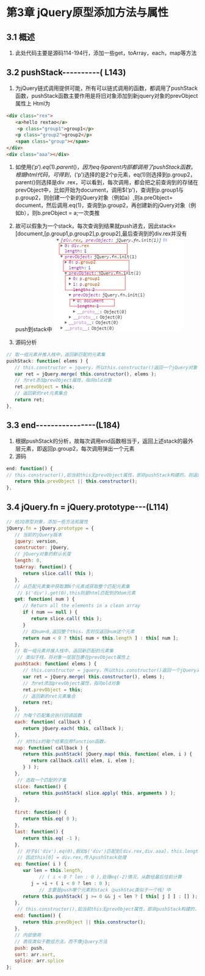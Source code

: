 # 第3章 jQuery原型添加方法与属性
## 3.1 概述
1. 此处代码主要是源码114-194行，添加一些get，toArray，each，map等方法

## 3.2 pushStack----------( L143)
1. 为jQuery链式调用提供可能，所有可以链式调用的函数，都调用了pushStack函数，pushStack函数主要作用是将旧对象添加到新jquery对象的prevObject属性上
Html为
```html
<div class="rex">
　　<a>hello rextao</a>
    <p class="group1">group1</p>
　　<p class="group2">group2</p>
　　<span class="group"></span>
</div>
<div class="aaa"></div>
```

1. 如使用$('p').eq(1).parent()，因为eq与parent内部都调用了pushStack函数，根据html代码，可得到，$(‘p’)选择的是2个p元素，eq(1)则选择到p.group2，parent()则选择是div
.rex，可以看到，每次调用，都会把之前查询到的存储在prevObject中，比如开始为document，调用$(‘p’)，查询到p.group1与p.group2，则创建一个新的jQuery对象（例如a）,则a.preObject= document，然后调用.eq(1)，查询到p.group2，再创建新的jQuery对象（例如b），则b.preObject = a;一次类推

1. 故可以假象为一个stack，每次查询到结果就push进去，因此stack=[document,[p.group1,p.group2],p.group2],最后查询到的div.rex并没有push到stack中
![](img/3.2-1.png)

2. 源码分析
```javascript
// 取一组元素并推入栈中，返回新匹配的元素集
pushStack: function( elems ) {
   // this.constructor = jquery，所以this.constructor()返回一个jQuery对象
   var ret = jQuery.merge( this.constructor(), elems );
   // 为ret添加prevObject属性，指向old对象
   ret.prevObject = this;
   // 返回新的ret元素集合
   return ret;
},
```


## 3.3 end----------------(L184)
1. 根据pushStack的分析，故每次调用end函数相当于，返回上述stack的最外层元素，即返回p.group2，每次调用弹出一个元素
2. 源码
```javascript
end: function() {
// this.constructor(),如当前this无prevObject属性，即非pushStack构建的，则返回当前的jQuery对象
   return this.prevObject || this.constructor();
},
```

## 3.4 jQuery.fn = jQuery.prototype---(L114)
```javascript
// 给JQ原型对象，添加一些方法和属性
jQuery.fn = jQuery.prototype = {
   // 当前的jQuery版本
   jquery: version,
   constructor: jQuery,
   // jQuery对象的默认长度
   length: 0,
   toArray: function() {
      return slice.call( this );
   },
   // 从匹配元素集中获取第N个元素或获取整个匹配元素集
    // $('div').get(0),this则是html匹配到的dom元素
   get: function( num ) {
      // Return all the elements in a clean array
      if ( num == null ) {
         return slice.call( this );
      }
      // 如num<0,返回整个this，否则仅返回num这个元素
      return num < 0 ? this[ num + this.length ] : this[ num ];
   },
   // 取一组元素并推入栈中，返回新匹配的元素集
    // 类似于栈，将对象一层层包裹在prevObject属性上
   pushStack: function( elems ) {
      // this.constructor = jquery，所以this.constructor()返回一个jQuery对象
      var ret = jQuery.merge( this.constructor(), elems );
      // 为ret添加prevObject属性，指向old对象
      ret.prevObject = this;
      // 返回新的ret元素集合
      return ret;
   },
   // 为每个匹配集合执行回调函数
   each: function( callback ) {
      return jQuery.each( this, callback );
   },
    // 对this的每个结果应用function函数，
   map: function( callback ) {
      return this.pushStack( jQuery.map( this, function( elem, i ) {
         return callback.call( elem, i, elem );
      } ) );
   },
    // 选取一个匹配的子集
   slice: function() {
      return this.pushStack( slice.apply( this, arguments ) );
   },

   first: function() {
      return this.eq( 0 );
   },
   last: function() {
      return this.eq( -1 );
   },
    // 对于$('div').eq(0),假如$('div')匹配到[div.rex,div.aaa]，this.length=2
    // 因此this[0] = div.rex,传入pushStack处理
   eq: function( i ) {
      var len = this.length,
            // ( i < 0 ? len : 0 ),处理eq(-2)情况，从数组最后往前计算
         j = +i + ( i < 0 ? len : 0 );
            // 主要是push哪个元素到stack（pushStac类似于一个栈）中
      return this.pushStack( j >= 0 && j < len ? [ this[ j ] ] : [] );
   },
    // this.constructor(),如当前this无prevObject属性，即非pushStack构建的，则返回当前的jQuery对象
   end: function() {
      return this.prevObject || this.constructor();
   },
   // 内部使用
   // 表现类似于数组方法，而不像jQuery方法
   push: push,
   sort: arr.sort,
   splice: arr.splice
};
```






